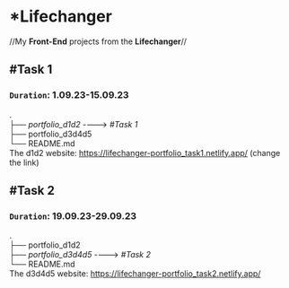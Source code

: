 # *Lifechanger
//My <b>Front-End</b> projects from the <b>Lifechanger</b>//

## **#Task 1**
### `Duration`: 1.09.23-15.09.23
.<br>
├── _portfolio_d1d2_ ----> _#Task 1_<br>
├── portfolio_d3d4d5<br>
└── README.md<br>
The d1d2 website: https://lifechanger-portfolio_task1.netlify.app/
(change the link)
## **#Task 2**
### `Duration`: 19.09.23-29.09.23
.<br>
├── portfolio_d1d2          
├── _portfolio_d3d4d5_ ----> _#Task 2_<br>
└── README.md<br>
The d3d4d5 website: https://lifechanger-portfolio_task2.netlify.app/
